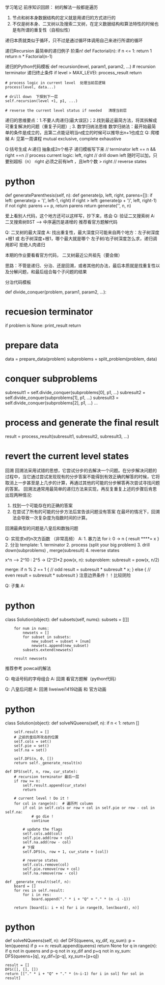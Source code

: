 学习笔记
前序知识回顾：
树的解法一般都是遍历
1. 节点和树本身数据结构的定义就是用递归的方式进行的
2. 不仅是树本身、二叉树以及搜索二叉树，在定义数据结构和算法特性的时候也是有所谓的重复性（自相似性）

递归本质就类似于循环，只不过是通过循环体调用自己来进行所谓的循环

递归Recursion
最简单的递归例子 阶乘n!
def Factorial(n):
    if n <= 1:
        return 1
    return n * Factorial(n-1)

递归的Python代码模板
def recursion(level, param1, param2, ...)
    # recursion terminator 递归终止条件
    if level > MAX_LEVEl:
        process_result
        return

    # process logic in current level  处理当前层逻辑
    process(level, data...)

    # drill down  下探到下一层
    self.recursion(level +1, p1, ...)

    # reverse the current level status if needed   清理当前层

递归的思维要点：1.不要人肉递归(最大误区)；2.找到最近最简方法，将其拆解成可重复解决的问题（重复子问题）; 3. 数学归纳法思维
数学归纳法：最开始最简单的条件是成立的，且第二点能证明当n成立的时候可以推导出n+1也成立
Q: 爬楼梯
A: 见第一周课程   mutual exclusive, complete exhaustive

Q:括号生成
A:递归  抽象成2n个格子
递归模板写下来
// terminator 
left == n && right ==n
// process current logic: left, right
// drill down 
left 随时可以加，只要别超标（n）
right 必须之前有left ，且left个数 > right
// reverse states
# python
def generateParenthesis(self, n):
    def generate(p, left, right, parens=[]):
        if left:     generate(p + '(', left-1, right)
        if right > left: generate(p + ')', left, right-1)
        if not right: parens += p,
        return parens
    return generate('', n, n)

爱上看别人代码，这个地方还可以这样写，抄下来，练会
Q: 验证二叉搜索树
A: 二叉搜索树BST --> 中序遍历是递增的
推荐看官方题解代码

Q: 二叉树的最大深度
A: 找出重复性，最大深度只可能来自两个地方：左子树深度+根1 或 右子树深度+根1，哪个最大就是哪个 
左子树/右子树深度怎么求，递归调用即可
拒绝人肉递归

本期的作业要看看官方代码， 二叉树最近公共祖先（要会做）


思路：不管是递归、分治、还是回溯，或者其他的办法，最后本质就是找重复性以及分解问题，和最后组合每个子问题的结果

分治代码模板

def divide_conquer(problem, param1, param2, ...):
  # recuesion terminator
  if problem is None:
    print_result
    return
  # prepare data
  data = prepare_data(problem)
  subproblems = split_problem(problem, data)
  # conquer subproblems
  subresult1 = self.divide_conquer(subproblems[0], p1, ...)
  subresult2 = self.divide_conquer(subproblems[1], p1, ...)
  subresult3 = self.divide_conquer(subproblems[2], p1, ...)
  ...
  # process and generate the final result
  result = process_result(subresult1, subresult2, subresult3, ...)
  # revert the current level states

回溯
回溯法采用试错的思想，它尝试分步的去解决一个问题。在分步解决问题的过程中，当它通过尝试发现现有的分步答案不能得到有效正确的解答的时候，它将取消上一步甚至是上几步的计算，再通过其他的可能的分步解答再次尝试寻找问题的答案。
回溯法通常用最简单的递归方法来实现，再反复重复上述的步骤后肯恩出现两种情况:
1. 找到一个可能存在的正确的答案
2. 在尝试了所有的可能的分步方法后宣告该问题没有答案
在最坏的情况下，回溯法会导致一次复杂度为指数时间的计算。

回溯最典型的问题是八皇后和数独问题

Q: 实现求x的n次方函数 （非常高频）
A: 1. 暴力法 for i: 0 -> n { result ****= x  }
2. 分治
template: 1. terminator 2. process (split your big problem) 3. drill down(subproblems) , merge(subresult) 4. reverse states

x^n --> 2^10 : 2^5 -> (2^2)*2
pow(x, n):
    subproblem: subresult = pow(x, n/2)

merge:
if n % 2 == 1 {
    // odd
    result = subresult * subresult * x;
} else {
    // even
    result = subresult * subresult
}
注意边界条件！！比较阴险

Q: 子集
A: 

# python 
class Solution(object):
    def subsets(self, nums):
        subsets = [[]]

        for num in nums:
            newsets = []
            for subset in subsets:
                new_subset = subset + [num]
                newsets.append(new_subset)
            subsets.extend(newsets)

        result newssets

推荐参考 powcai的解法

Q: 电话号码的字母组合
A: 回溯 看官方题解（python代码）

Q: 八皇后问题
A: 回溯 liweiwei1419动画 和 官方动画
# python
class Solution(object):
    def solveNQueens(self, n):
        if n < 1: return []

        self.result = []
        # 之前的皇后所攻击的位置
        self.cols = set() 
        self.pie = set() 
        self.na = set()

        self.DFS(n, 0, [])
        return self._generate_result(n)

    def DFS(self, n, row, cur_state):
        # recursion terminator 最后一层
        if row >= n:
            self.result.append(cur_state)
            return

        # current level ! Do it !
        for col in range(n):  # 遍历列 column
            if col in self.cols or row + col in self.pie or row - col in self.na:
                # go die !
                continue

            # update the flags
            self.cols.add(col)
            self.pie.add(row + col)
            self.na.add(row - col)
            # 下探
            self.DFS(n, row + 1, cur_state + [col])
            
            # reverse states
            self.cols.remove(col)
            self.pie.remove(row + col)
            self.na.remove(row - col)

    def _generate_result(self, n):
        board = []
        for res in self.result:
            for i in res:
                board.append("." * i + "Q" + "." * (n -i -1))

        return [board[i: i + n] for i in range(0, len(board), n)]

# python
def solveNQueens(self, n):
    def DFS(queens, xy_dif, xy_sum):
        p = len(queens)
        if p == n:
            result.append(queens)
            return None
        for q in range(n):
            if q not in queens and p-q not in xy_dif and p+q not in xy_sum:
                DFS(queens+[q], xy_dif+[p-q], xy_sum+[p+q])

    result = []
    DFS([], [], [])
    return [["." * i + "Q" + "." * (n-i-1) for i in sol] for sol in result]


